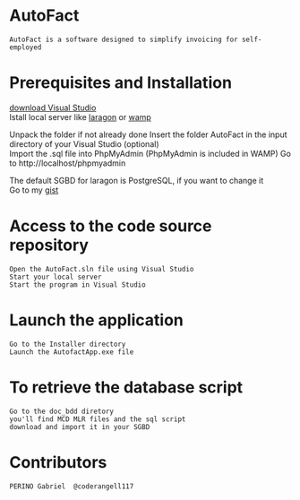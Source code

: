 AutoFact
===================================
    AutoFact is a software designed to simplify invoicing for self-employed


Prerequisites and Installation
===================================
[download Visual Studio ](https://visualstudio.microsoft.com/fr/)  
 Istall local server like [laragon](https://laragon.org/download/)  or [wamp](https://www.wampserver.com)  
    
Unpack the folder if not already done
Insert the folder AutoFact in the input directory of your Visual Studio (optional)  
Import the .sql file into PhpMyAdmin (PhpMyAdmin is included in WAMP)
Go to http://localhost/phpmyadmin

The default SGBD  for laragon is PostgreSQL, if you want to change it  
Go to my [gist](https://gist.github.com/coderangel117/8ba449dd0f1328e87c93296e2b6427ce)

Access to the code source repository
===================================
    Open the AutoFact.sln file using Visual Studio
    Start your local server 
    Start the program in Visual Studio

Launch the application
===================================
    Go to the Installer directory
    Launch the AutofactApp.exe file

To retrieve the database script
===================================
    Go to the doc_bdd diretory
    you'll find MCD MLR files and the sql script
    download and import it in your SGBD
Contributors
===================================
    PERINO Gabriel  @coderangell117
